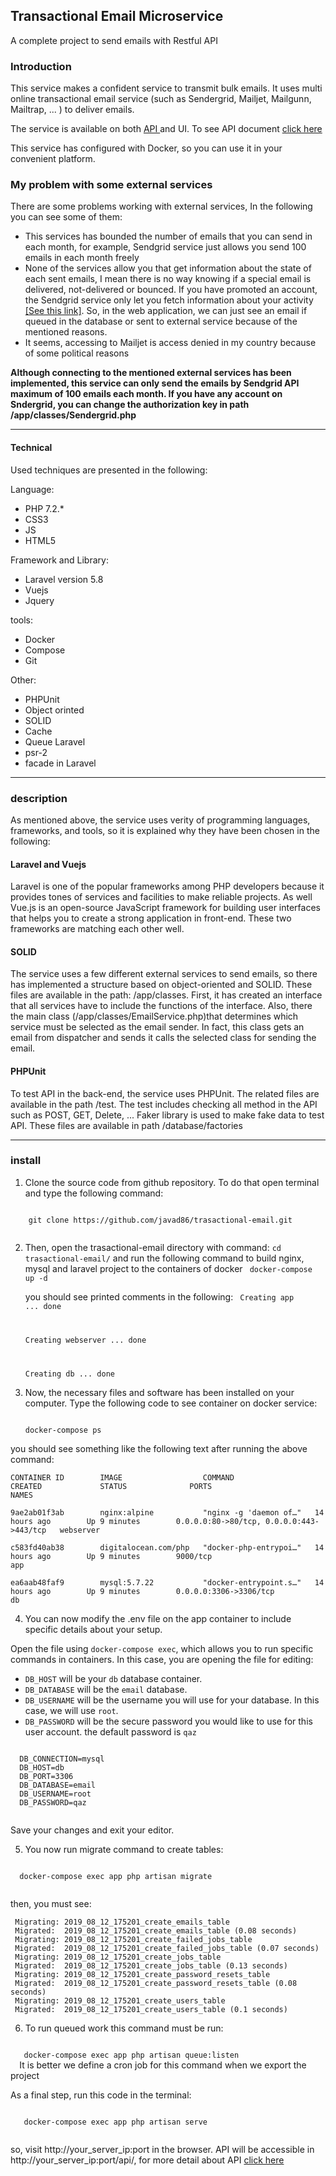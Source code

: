 
<h2>Transactional Email Microservice</h2>

A complete project to send  emails with Restful API

<h3>Introduction</h3>
This service makes a confident service to transmit bulk emails. It uses multi online transactional email service 
(such as Sendergrid, Mailjet, Mailgunn, Mailtrap, ... ) to deliver emails.

The service is available on both 
<a target="_blank" href="https://documenter.getpostman.com/view/1601502/SVYxnFT2?version=latest#5e927dcd-b917-458b-82ac-47a09703429f" > API </a>
 and UI. To see API document 
 <a target="_blank" href="https://documenter.getpostman.com/view/1601502/SVYxnFT2?version=latest#5e927dcd-b917-458b-82ac-47a09703429f" > click here</a> 

 This service has configured with Docker, so you can use it in your convenient platform. 


<h3>My problem with some external services</h3>

There are some problems  working  with external services, In the following you can see some of them:
<ul>
<li>This services has bounded the number of emails that you can send in each month, for example, Sendgrid service just allows you send 100 emails in each month freely </li>
<li>None of the services  allow  you that get information about the state of each sent emails, I mean there is no way knowing if a special email is delivered, not-delivered or bounced. If you have promoted an account, 
 the Sendgrid service only let you fetch information about your activity <a target="_blank" href="https://sendgrid.com/docs/for-developers/sending-email/getting-started-email-activity-api">[See this link]</a>.
  So, in the web application, we can just see an email if queued in the database or sent to external service because of the mentioned reasons.
  </li>
<li>It seems,  accessing to Mailjet is access denied in my country because of some political reasons </li>
</ul>

<b>Although connecting to the mentioned external services has been implemented, this service can only send the emails by
 Sendgrid API maximum of 100 emails each month. If you have any account on Sndergrid, you can change the authorization 
  key in path /app/classes/Sendergrid.php</b>

<hr />
<h4> Technical</h4>  
Used techniques are presented in the following:

Language:
<ul>
<li>PHP 7.2.*</li>
<li>CSS3</li>
<li>JS</li>
<li>HTML5</li>
</ul>

Framework and Library:
<ul>
<li>Laravel version 5.8</li>
<li>Vuejs</li>
<li>Jquery</li>
</ul>

tools:
<ul>
<li>Docker</li>
<li>Compose</li>
<li>Git</li>
</ul>

Other:
<ul>
<li>PHPUnit</li>
<li>Object orinted</li>
<li>SOLID</li>
<li>Cache</li>
<li>Queue Laravel</li>
<li>psr-2</li>
<li>facade in Laravel</>
</ul>

<hr />

<h3>description</h3>

As mentioned above, the service uses verity of programming languages, frameworks, and tools, so it is 
explained why they have been chosen in the following:

<h4>Laravel and Vuejs</h4>

 Laravel is one of the popular frameworks among PHP developers because it provides tones of services and facilities 
 to make reliable projects. As well Vue.js is an open-source JavaScript framework for building user interfaces that helps you to create a strong application in front-end. These two frameworks are matching each other well.
 
<h4>SOLID</h4>

The service uses a few different external services to send emails, so there has implemented a structure based on object-oriented 
and SOLID. These files are available in the path: /app/classes. First, it has created an interface that all services have to include the functions of the interface. Also, there the main class (/app/classes/EmailService.php)that determines which service must be selected as the email sender. In fact, this class gets an email from dispatcher and sends it calls the selected class for sending the email.

<h4>PHPUnit</h4>

To test API in the back-end, the service uses PHPUnit. The related files are available in the path /test. The test includes checking all method in the API such as POST, GET, Delete, ...
 Faker library is used to make fake data to test API. These files are available in path /database/factories
 
 <hr/>
 
<h3>install</h3> 
 
 1. Clone the source code from github repository. To do that open terminal and type the following command:
  <code>
    git clone https://github.com/javad86/trasactional-email.git
    </code>
          
 2. Then, open the trasactional-email directory with command: <code>cd trasactional-email/</code>
  and run the following command to build nginx, mysql and laravel project to the containers of docker
     <code>
    docker-compose up -d
    </code>
    
    you should see printed comments in the following:
       <code>
       Creating app       ... done
       
       Creating webserver ... done
       
       Creating db        ... done
       </code> 
    
 3. Now, the necessary files and software has been installed on your computer. Type the following code to see container on docker service:
 
    <code>
    docker-compose ps
    </code>
you should see something like the following  text after running the above command:


 
    CONTAINER ID        IMAGE                  COMMAND                  CREATED             STATUS              PORTS                                      NAMES
    
    9ae2ab01f3ab        nginx:alpine           "nginx -g 'daemon of…"   14 hours ago        Up 9 minutes        0.0.0.0:80->80/tcp, 0.0.0.0:443->443/tcp   webserver
    
    c583fd40ab38        digitalocean.com/php   "docker-php-entrypoi…"   14 hours ago        Up 9 minutes        9000/tcp                                   app
    
    ea6aab48faf9        mysql:5.7.22           "docker-entrypoint.s…"   14 hours ago        Up 9 minutes        0.0.0.0:3306->3306/tcp                     db




 4. You can now modify the .env file on the app container to include specific details about your setup.
    
  Open the file using <code>docker-compose exec</code>, which allows you to run specific commands in containers.
   In this case, you are opening the file for editing:
  
  <ul>
  <li><code>DB_HOST</code> will be your <code>db</code> database container. </li>
  <li><code>DB_DATABASE</code> will be the <code><span class="highlight">email</span></code> database. </li>
  <li><code>DB_USERNAME</code> will be the username you will use for your database. In this case, we will use <code><span class="highlight">root</span></code>. </li>
  <li><code>DB_PASSWORD</code> will be the secure password you would like to use for this user account. the default password is <code>qaz</code> </li>
  </ul>
  
  <pre class="code-pre "><code langs="">
  DB_CONNECTION=mysql
  DB_HOST=<span class="highlight">db</span>
  DB_PORT=3306
  DB_DATABASE=<span class="highlight">email</span>
  DB_USERNAME=<span class="highlight">root</span>
  DB_PASSWORD=<span class="highlight">qaz</span>
  </code></pre>
  
  Save your changes and exit your editor. 
  
  5. You now run migrate command to create tables: 
  
  <code>
  docker-compose exec app php artisan migrate
  </code>
 
 then, you must see:
     
     Migrating: 2019_08_12_175201_create_emails_table
     Migrated:  2019_08_12_175201_create_emails_table (0.08 seconds)
     Migrating: 2019_08_12_175201_create_failed_jobs_table
     Migrated:  2019_08_12_175201_create_failed_jobs_table (0.07 seconds)
     Migrating: 2019_08_12_175201_create_jobs_table
     Migrated:  2019_08_12_175201_create_jobs_table (0.13 seconds)
     Migrating: 2019_08_12_175201_create_password_resets_table
     Migrated:  2019_08_12_175201_create_password_resets_table (0.08 seconds)
     Migrating: 2019_08_12_175201_create_users_table
     Migrated:  2019_08_12_175201_create_users_table (0.1 seconds)
 
 
 6. To run queued work  this command must be run: 
  <code>
   docker-compose exec app php artisan queue:listen
  </code>
  It is better we define a cron job for this command when we export the  project
  
 
 As a final step, run this code in the terminal:
 
 <code>
   docker-compose exec app php artisan serve
 </code>
 
 so, visit http://your_server_ip:port in the browser. 
 API will be accessible in  http://your_server_ip:port/api/<request>, 
 for more detail about API <a target="_blank" href="https://documenter.getpostman.com/view/1601502/SVYxnFT2?version=latest#5e927dcd-b917-458b-82ac-47a09703429f" > click here</a> 